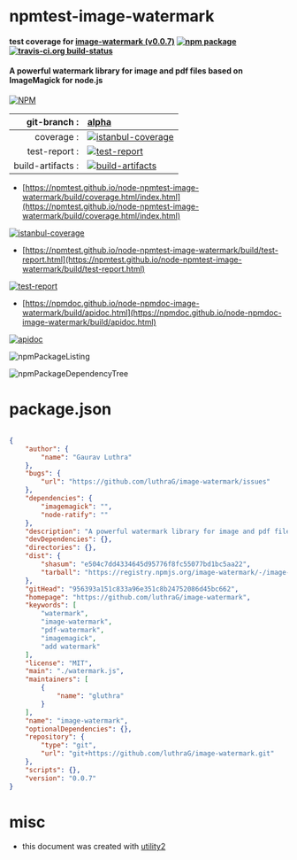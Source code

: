 # npmtest-image-watermark

#### test coverage for  [image-watermark (v0.0.7)](https://github.com/luthraG/image-watermark)  [![npm package](https://img.shields.io/npm/v/npmtest-image-watermark.svg?style=flat-square)](https://www.npmjs.org/package/npmtest-image-watermark) [![travis-ci.org build-status](https://api.travis-ci.org/npmtest/node-npmtest-image-watermark.svg)](https://travis-ci.org/npmtest/node-npmtest-image-watermark)

#### A powerful watermark library for image and pdf files based on ImageMagick for node.js

[![NPM](https://nodei.co/npm/image-watermark.png?downloads=true&downloadRank=true&stars=true)](https://www.npmjs.com/package/image-watermark)

| git-branch : | [alpha](https://github.com/npmtest/node-npmtest-image-watermark/tree/alpha)|
|--:|:--|
| coverage : | [![istanbul-coverage](https://npmtest.github.io/node-npmtest-image-watermark/build/coverage.badge.svg)](https://npmtest.github.io/node-npmtest-image-watermark/build/coverage.html/index.html)|
| test-report : | [![test-report](https://npmtest.github.io/node-npmtest-image-watermark/build/test-report.badge.svg)](https://npmtest.github.io/node-npmtest-image-watermark/build/test-report.html)|
| build-artifacts : | [![build-artifacts](https://npmtest.github.io/node-npmtest-image-watermark/glyphicons_144_folder_open.png)](https://github.com/npmtest/node-npmtest-image-watermark/tree/gh-pages/build)|

- [https://npmtest.github.io/node-npmtest-image-watermark/build/coverage.html/index.html](https://npmtest.github.io/node-npmtest-image-watermark/build/coverage.html/index.html)

[![istanbul-coverage](https://npmtest.github.io/node-npmtest-image-watermark/build/screenCapture.buildCi.browser.%252Ftmp%252Fbuild%252Fcoverage.lib.html.png)](https://npmtest.github.io/node-npmtest-image-watermark/build/coverage.html/index.html)

- [https://npmtest.github.io/node-npmtest-image-watermark/build/test-report.html](https://npmtest.github.io/node-npmtest-image-watermark/build/test-report.html)

[![test-report](https://npmtest.github.io/node-npmtest-image-watermark/build/screenCapture.buildCi.browser.%252Ftmp%252Fbuild%252Ftest-report.html.png)](https://npmtest.github.io/node-npmtest-image-watermark/build/test-report.html)

- [https://npmdoc.github.io/node-npmdoc-image-watermark/build/apidoc.html](https://npmdoc.github.io/node-npmdoc-image-watermark/build/apidoc.html)

[![apidoc](https://npmdoc.github.io/node-npmdoc-image-watermark/build/screenCapture.buildCi.browser.%252Ftmp%252Fbuild%252Fapidoc.html.png)](https://npmdoc.github.io/node-npmdoc-image-watermark/build/apidoc.html)

![npmPackageListing](https://npmtest.github.io/node-npmtest-image-watermark/build/screenCapture.npmPackageListing.svg)

![npmPackageDependencyTree](https://npmtest.github.io/node-npmtest-image-watermark/build/screenCapture.npmPackageDependencyTree.svg)



# package.json

```json

{
    "author": {
        "name": "Gaurav Luthra"
    },
    "bugs": {
        "url": "https://github.com/luthraG/image-watermark/issues"
    },
    "dependencies": {
        "imagemagick": "",
        "node-ratify": ""
    },
    "description": "A powerful watermark library for image and pdf files based on ImageMagick for node.js",
    "devDependencies": {},
    "directories": {},
    "dist": {
        "shasum": "e504c7dd4334645d95776f8fc55077bd1bc5aa22",
        "tarball": "https://registry.npmjs.org/image-watermark/-/image-watermark-0.0.7.tgz"
    },
    "gitHead": "956393a151c833a96e351c8b24752086d45bc662",
    "homepage": "https://github.com/luthraG/image-watermark",
    "keywords": [
        "watermark",
        "image-watermark",
        "pdf-watermark",
        "imagemagick",
        "add watermark"
    ],
    "license": "MIT",
    "main": "./watermark.js",
    "maintainers": [
        {
            "name": "gluthra"
        }
    ],
    "name": "image-watermark",
    "optionalDependencies": {},
    "repository": {
        "type": "git",
        "url": "git+https://github.com/luthraG/image-watermark.git"
    },
    "scripts": {},
    "version": "0.0.7"
}
```



# misc
- this document was created with [utility2](https://github.com/kaizhu256/node-utility2)
